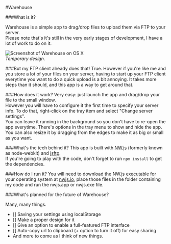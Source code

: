 #Warehouse

###What is it?

Warehouse is a simple app to drag/drop files to upload them via FTP to your server.  
Please note that's it's still in the very early stages of development, I have a lot of work to do on it.

![Screenshot of Warehouse on OS X](http://void.graphics/download/warehouse.png)  
*Temporary design.*

###But my FTP client already does that!
True. However if you're like me and you store a lot of your files on your server, having to start up your FTP client everytime you want to do a quick upload is a bit annoying. It takes more steps than it should, and this app is a way to get around that.

###How does it work?
Very easy: just launch the app and drag/drop your file to the small window.  
However you will have to configure it the first time to specify your server info.
To do that, right-click on the tray item and select "Change server settings".  
You can leave it running in the background so you don't have to re-open the app everytime. There's options in the tray menu to show and hide the app.  
You can also resize it by dragging from the edges to make it as big or small as you want.

###What's the tech behind it?
This app is built with [NW.js](https://github.com/nwjs/nw.js) (formerly known as node-webkit) and [jsftp](https://github.com/sergi/jsftp).  
If you're going to play with the code, don't forget to run `npm install` to get the dependencies.

###How do I run it?
You will need to download the NW.js executable for your operating system at [nwjs.io](http://nwjs.io), place those files in the folder containing my code and run the nwjs.app or nwjs.exe file.

###What's planned for the future of Warehouse?

Many, many things.

- [] Saving your settings using localStorage
- [] Make a proper design for it
- [] Give an option to enable a full-featured FTP interface
- [] Auto-copy url to clipboard (+ option to turn it off) for easy sharing
- And more to come as I think of new things.
